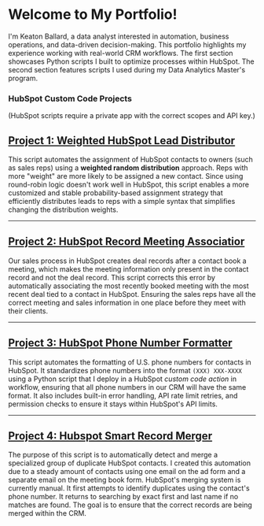 # Welcome to My Portfolio!

I'm Keaton Ballard, a data analyst interested in automation, business operations, and data-driven decision-making. This portfolio highlights my experience working with real-world CRM workflows. The first section showcases Python scripts I built to optimize processes within HubSpot. The second section features scripts I used during my Data Analytics Master's program. 

### HubSpot Custom Code Projects 

(HubSpot scripts require a private app with the correct scopes and API key.) 

## [Project 1: Weighted HubSpot Lead Distributor](https://github.com/Keaton-Ballard/keaton__ballard_portfolio/blob/main/weighted-hubspot-lead-distributor)


This script automates the assignment of HubSpot contacts to owners (such as sales reps) using a **weighted random distribution** approach. Reps with more "weight" are more likely to be assigned a new contact.
Since using round-robin logic doesn't work well in HubSpot, this script enables a more customized and stable probability-based assignment strategy that efficiently distributes leads to reps with a simple syntax that simplifies changing the distribution weights.


---

## [Project 2: HubSpot Record Meeting Associatior](https://github.com/Keaton-Ballard/keaton__ballard_portfolio/blob/main/hubspot-meeting-deal-associator)


Our sales process in HubSpot creates deal records after a contact book a meeting, which makes the meeting information only present in the contact record and not the deal record. This script corrects this error by automatically associating the most recently booked meeting with the most recent deal tied to a contact in HubSpot. Ensuring the sales reps have all the correct meeting and sales information in one place before they meet with their clients.


---

## [Project 3: HubSpot Phone Number Formatter](https://github.com/Keaton-Ballard/keaton__ballard_portfolio/blob/main/hubspot-phone-number-formatter)


This script automates the formatting of U.S. phone numbers for contacts in HubSpot. It standardizes phone numbers into the format `(XXX) XXX-XXXX` using a Python script that I deploy in a HubSpot *custom code action* in workflow, ensuring that all phone numbers in our CRM will have the same format. It also includes built-in error handling, API rate limit retries, and permission checks to ensure it stays within HubSpot's API limits.

---

## [Project 4: Hubspot Smart Record Merger](https://github.com/Keaton-Ballard/keaton__ballard_portfolio/blob/main/hubspot-smart-record-merger)


The purpose of this script is to automatically detect and merge a specialized group of duplicate HubSpot contacts. I created this automation due to a steady amount of contacts using one email on the ad form and a separate email on the meeting book form. HubSpot's merging system is currently manual. It first attempts to identify duplicates using the contact's phone number. It returns to searching by exact first and last name if no matches are found. The goal is to ensure that the correct records are being merged within the CRM.

<!-- force update -->
